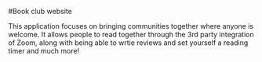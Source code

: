 #Book club website


This application focuses on bringing communities together where anyone is welcome. It allows people to read together through the 3rd party integration of Zoom, 
along with being able to wrtie reviews and set yourself a reading timer and much more!
